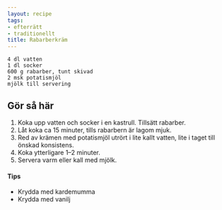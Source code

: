 ```yaml
---
layout: recipe
tags:
- efterrätt
- traditionellt
title: Rabarberkräm
---
```


```
4 dl vatten
1 dl socker
600 g rabarber, tunt skivad
2 msk potatismjöl
mjölk till servering
```

## Gör så här
1. Koka upp vatten och socker i en kastrull. Tillsätt rabarber.
2. Låt koka ca 15 minuter, tills rabarbern är lagom mjuk.
3. Red av krämen med potatismjöl utrört i lite kallt vatten, lite i taget till önskad konsistens.
4. Koka ytterligare 1–2 minuter.
5. Servera varm eller kall med mjölk.

#### Tips
* Krydda med kardemumma
* Krydda med vanilj
